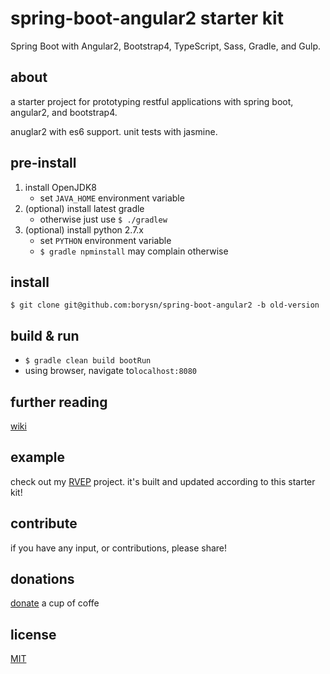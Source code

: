 # spring-boot-angular2 starter kit

Spring Boot with Angular2, Bootstrap4, TypeScript, Sass, Gradle, and Gulp.

## about

a starter project for prototyping restful applications with spring boot, angular2, and bootstrap4.

anuglar2 with es6 support. unit tests with jasmine.

## pre-install

1. install OpenJDK8
    - set `JAVA_HOME` environment variable
1. (optional) install latest gradle
    - otherwise just use `$ ./gradlew`
1. (optional) install python 2.7.x
    - set `PYTHON` environment variable
    - `$ gradle npminstall` may complain otherwise

## install

`$ git clone git@github.com:borysn/spring-boot-angular2 -b old-version`

## build & run

* `$ gradle clean build bootRun`
* using browser, navigate to`localhost:8080`

## further reading

[wiki](https://github.com/borysn/spring-boot-angular2/wiki)

## example

check out my [RVEP](https://gitlab.com/borysn/RVEP/tree/dev) project. it's built and updated according to this starter kit!

## contribute

if you have any input, or contributions, please share!

## donations
[donate](https://www.paypal.com/cgi-bin/webscr?cmd=_donations&business=4NPQ49B5NRV3E&lc=US&item_name=Borys%20Niewiadomski&currency_code=USD&bn=PP%2dDonationsBF%3abtn_donate_LG%2egif%3aNonHosted) a cup of coffe

## license
[MIT](/LICENSE)
